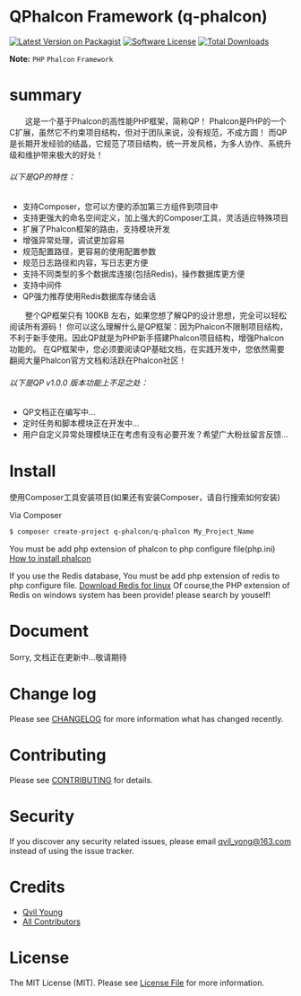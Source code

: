 # QPhalcon Framework (q-phalcon)


[![Latest Version on Packagist][ico-version]][link-packagist]
[![Software License][ico-license]](LICENSE.md)
[![Total Downloads][ico-downloads]][link-downloads]


**Note:** ```PHP``` ```Phalcon``` ```Framework```




# summary
　　这是一个基于Phalcon的高性能PHP框架，简称QP！
Phalcon是PHP的一个C扩展，虽然它不约束项目结构，但对于团队来说，没有规范，不成方圆！
而QP是长期开发经验的结晶，它规范了项目结构，统一开发风格，为多人协作、系统升级和维护带来极大的好处！

###### 以下是QP的特性：

  * 支持Composer，您可以方便的添加第三方组件到项目中
  * 支持更强大的命名空间定义，加上强大的Composer工具，灵活适应特殊项目
  * 扩展了Phalcon框架的路由，支持模块开发
  * 增强异常处理，调试更加容易
  * 规范配置路径，更容易的使用配置参数
  * 规范日志路径和内容，写日志更方便
  * 支持不同类型的多个数据库连接(包括Redis)，操作数据库更方便
  * 支持中间件
  * QP强力推荐使用Redis数据库存储会话


　　整个QP框架只有 100KB 左右，如果您想了解QP的设计思想，完全可以轻松阅读所有源码！
你可以这么理解什么是QP框架：因为Phalcon不限制项目结构，不利于新手使用。因此QP就是为PHP新手搭建Phalcon项目结构，增强Phalcon功能的。
在QP框架中，您必须要阅读QP基础文档，在实践开发中，您依然需要翻阅大量Phalcon官方文档和活跃在Phalcon社区！

###### 以下是QP v1.0.0 版本功能上不足之处：

  * QP文档正在编写中...
  * 定时任务和脚本模块正在开发中...
  * 用户自定义异常处理模块正在考虑有没有必要开发？希望广大粉丝留言反馈...




# Install

使用Composer工具安装项目(如果还有安装Composer，请自行搜索如何安装)

Via Composer

``` bash
$ composer create-project q-phalcon/q-phalcon My_Project_Name
```

You must be add php extension of phalcon to php configure file(php.ini)
[How to install phalcon][link-Download_Phalcon]

If you use the Redis database, You must be add php extension of redis to php configure file.
[Download Redis for linux][link-Download_Redis]
Of course,the PHP extension of Redis on windows system has been provide! please search by youself!


# Document

Sorry, 文档正在更新中...敬请期待




# Change log

Please see [CHANGELOG](CHANGELOG.md) for more information what has changed recently.




# Contributing

Please see [CONTRIBUTING](CONTRIBUTING.md) for details.




# Security

If you discover any security related issues, please email qvil_yong@163.com instead of using the issue tracker.




# Credits

- [Qvil Young][link-author]
- [All Contributors][link-contributors]




# License

The MIT License (MIT). Please see [License File](LICENSE.md) for more information.




[ico-version]: https://img.shields.io/packagist/v/q-phalcon/q-phalcon.svg?style=flat-square
[ico-license]: https://img.shields.io/badge/license-MIT-brightgreen.svg?style=flat-square
[ico-downloads]: https://img.shields.io/packagist/dt/q-phalcon/q-phalcon.svg?style=flat-square

[link-packagist]: https://packagist.org/packages/q-phalcon/q-phalcon
[link-downloads]: https://packagist.org/packages/q-phalcon/q-phalcon
[link-author]: https://github.com/Qvil-Young
[link-contributors]: ../../contributors
[link-Download_Phalcon]: https://phalconphp.com/en/download
[link-Download_Redis]: http://redis.io/download
